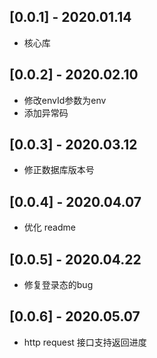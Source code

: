 ## [0.0.1] - 2020.01.14

* 核心库

## [0.0.2] - 2020.02.10

* 修改envId参数为env
* 添加异常码

## [0.0.3] - 2020.03.12

* 修正数据库版本号

## [0.0.4] - 2020.04.07

* 优化 readme

## [0.0.5] - 2020.04.22

* 修复登录态的bug

## [0.0.6] - 2020.05.07

* http request 接口支持返回进度